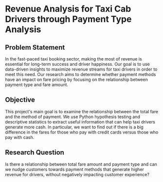 # Revenue Analysis for Taxi Cab Drivers through Payment Type Analysis

## Problem Statement

In the fast-paced taxi booking sector, making the most of revenue is essential for long-term success and driver happiness. Our goal is to use data-driven insights to maximize revenue streams for taxi drivers in order to meet this need. Our research aims to determine whether payment methods have an impact on fare pricing by focusing on the relationship between payment type and fare amount.

## Objective

This project's main goal is to examine the relationship between the total fare and the method of payment. We use Python hypothesis testing and descriptive statistics to extract useful information that can help taxi drivers generate more cash. In particular, we want to find out if there is a big difference in the fares for those who pay with credit cards versus those who pay with cash.

## Research Question

Is there a relationship between total fare amount and payment type and can we nudge customers towards payment methods that generate higher revenue for drivers, without negatively impacting customer experience?
